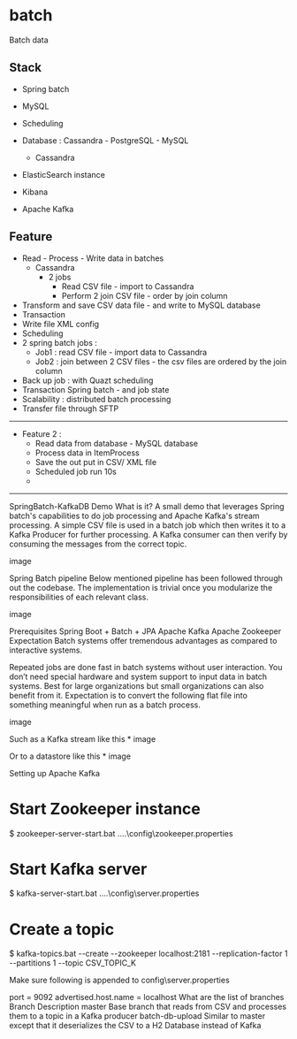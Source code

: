 # batch
Batch data 


## Stack 
+ Spring batch 
+ MySQL 
+ Scheduling 
+ Database : Cassandra - PostgreSQL - MySQL
    + Cassandra  

+ ElasticSearch instance 
+ Kibana 
+ Apache Kafka 



## Feature 
+ Read - Process - Write data in batches 
    + Cassandra 
        + 2 jobs 
            + Read CSV file - import to Cassandra 
            + Perform 2 join CSV file - order by join column 
+ Transform and save CSV data file - and write to MySQL database 
+ Transaction 
+ Write file XML config 
+ Scheduling 
+ 2 spring batch jobs : 
    + Job1 : read CSV file - import data to Cassandra 
    + Job2 : join between 2 CSV files - the csv files are ordered by the join column
+ Back up job : with Quazt scheduling 
+ Transaction Spring batch - and job state
+ Scalability : distributed batch processing  
+ Transfer file through SFTP



---
+ Feature 2 : 
    + Read data from database - MySQL database 
    + Process data in ItemProcess 
    + Save the out put  in CSV/ XML file 
    + Scheduled job run 10s 
    + 

--------- 

SpringBatch-KafkaDB Demo
What is it?
A small demo that leverages Spring batch's capabilities to do job processing and Apache Kafka's stream processing. A simple CSV file is used in a batch job which then writes it to a Kafka Producer for further processing. A Kafka consumer can then verify by consuming the messages from the correct topic.

image

Spring Batch pipeline
Below mentioned pipeline has been followed through out the codebase. The implementation is trivial once you modularize the responsibilities of each relevant class.

image

Prerequisites
Spring Boot + Batch + JPA
Apache Kafka
Apache Zookeeper
Expectation
Batch systems offer tremendous advantages as compared to interactive systems.

Repeated jobs are done fast in batch systems without user interaction.
You don’t need special hardware and system support to input data in batch systems.
Best for large organizations but small organizations can also benefit from it.
Expectation is to convert the following flat file into something meaningful when run as a batch process.

image

Such as a Kafka stream like this *
image

Or to a datastore like this *
image

Setting up Apache Kafka
  # Start Zookeeper instance 
  $ zookeeper-server-start.bat ..\..\config\zookeeper.properties
  
  # Start Kafka server
  $ kafka-server-start.bat ..\..\config\server.properties
  
  # Create a topic
  $ kafka-topics.bat --create --zookeeper localhost:2181 --replication-factor 1 --partitions 1 --topic CSV_TOPIC_K
  
Make sure following is appended to config\server.properties

port = 9092
advertised.host.name = localhost 
What are the list of branches
Branch	Description
master	Base branch that reads from CSV and processes them to a topic in a Kafka producer
batch-db-upload	Similar to master except that it deserializes the CSV to a H2 Database instead of Kafka

  


